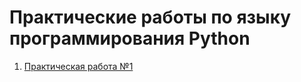 # Практические работы по языку программирования Python

1. [Практическая работа №1](https://github.com/nikolaevaxenov/PythonCourse/blob/master/ПР1_Вар21_Николаев-Аксенов_ИКБО-20-19.ipynb)
